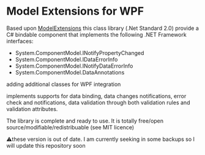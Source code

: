 # Model Extensions for WPF

Based upon <a href="https://github.com/franck-gaspoz/ModelExtensions">ModelExtensions</a> this class library (.Net Standard 2.0) provide a C# bindable component that implements the following .NET Framework interfaces:
- System.ComponentModel.INotifyPropertyChanged
- System.ComponentModel.IDataErrorInfo
- System.ComponentModel.INotifyDataErrorInfo
- System.ComponentModel.DataAnnotations

adding additional classes for WPF integration

implements supports for data binding, data changes notifications, error check and notifications, data validation through both validation rules and validation attributes. 

The library is complete and ready to use.
It is totally free/open source/modifiable/redistribuable (see MIT licence)

⚠️these version is out of date. I am currently seeking in some backups so I will update this repository soon
